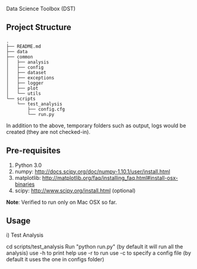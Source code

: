 Data Science Toolbox (DST)

Project Structure
------------
~~~
.
├── README.md
├── data
├── common
│   ├── analysis
│   ├── config
│   ├── dataset
│   ├── exceptions
│   ├── logger
│   ├── plot
│   └── utils
└── scripts
    └── test_analysis
        ├── config.cfg
        └── run.py

~~~

In addition to the above, temporary folders such as output, logs would be created (they are not checked-in).

Pre-requisites
------------
1. Python 3.0
2. numpy: http://docs.scipy.org/doc/numpy-1.10.1/user/install.html
3. matplotlib: http://matplotlib.org/faq/installing_faq.html#install-osx-binaries
4. scipy: http://www.scipy.org/install.html (optional)

**Note**: Verified to run only on Mac OSX so far.

Usage
------------
i) Test Analysis

cd scripts/test_analysis
Run "python run.py" (by default it will run all the analysis)
use -h to print help
use -r to run
use -c to specify a config file (by default it uses the one in configs folder)

